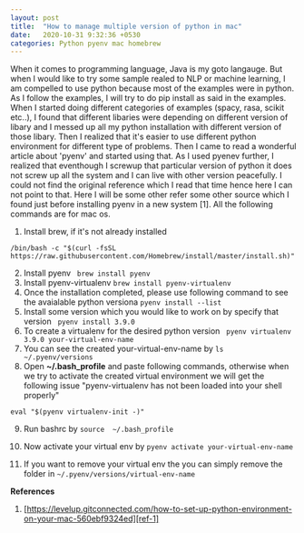 ```yaml
---
layout: post
title:  "How to manage multiple version of python in mac"
date:   2020-10-31 9:32:36 +0530
categories: Python pyenv mac homebrew
---
```

When it comes to programming language, Java is my goto langauge. But when I would like to try some sample realed to NLP or machine learning, I am compelled to use
python because most of the examples were in python. As I follow the examples, I will try to do pip install as said in the examples. When I started doing different
categories of examples (spacy, rasa, scikit etc..), I found that different libaries were depending on different version of libary and I messed up all my python installation with
different version of those libary. Then I realized that it's easier to use different python environment for different type of problems. Then I came to read a wonderful article about 'pyenv'
and started using that. As I used pyenev further, I realized that eventhough I screwup that particular version of python it does not screw up all the system
and I can live with other version peacefully. I could not find the original reference which I read that time hence here I can not point to that. Here I will be some other
refer some other source which I found just before installing pyenv in a new system [1]. All the following commands are for mac os. 

1. Install brew, if it's not already installed
```
/bin/bash -c "$(curl -fsSL https://raw.githubusercontent.com/Homebrew/install/master/install.sh)"
```
2. Install pyenv
``` brew install pyenv```
3. Install pyenv-virtualenv
``` brew install pyenv-virtualenv ```
4. Once the installation completed, please use following command to see the avaialable python versiona
``` pyenv install --list ```
5. Install some version which you would like to work on by specify that version
``` pyenv install 3.9.0```
6.  To create a virtualenv for the desired python version
``` pyenv virtualenv 3.9.0 your-virtual-env-name```
7. You can see the created your-virtual-env-name by 
``` ls ~/.pyenv/versions ```
8. Open **~/.bash_profile** and paste following commands, otherwise when we try to activate the created virtual environment we will get the following issue 
"pyenv-virtualenv has not been loaded into your shell properly"
  ```eval "$(pyenv init -)"
eval "$(pyenv virtualenv-init -)"
```
9. Run bashrc by
``` source  ~/.bash_profile ```

10. Now activate your virtual env by
``` pyenv activate your-virtual-env-name ```

11. If you want to remove your virtual env the you can simply remove the folder in ```~/.pyenv/versions/virtual-env-name```


**References**
1. [https://levelup.gitconnected.com/how-to-set-up-python-environment-on-your-mac-560ebf9324ed][ref-1]
